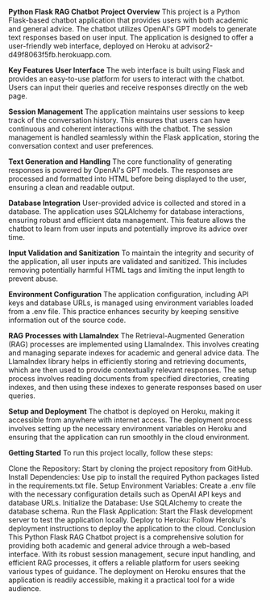 **Python Flask RAG Chatbot**
**Project Overview**
This project is a Python Flask-based chatbot application that provides users with both academic and general advice. The chatbot utilizes OpenAI's GPT models to generate text responses based on user input. The application is designed to offer a user-friendly web interface, deployed on Heroku at advisor2-d49f8063f5fb.herokuapp.com.

**Key Features**
**User Interface**
The web interface is built using Flask and provides an easy-to-use platform for users to interact with the chatbot. Users can input their queries and receive responses directly on the web page.

**Session Management**
The application maintains user sessions to keep track of the conversation history. This ensures that users can have continuous and coherent interactions with the chatbot. The session management is handled seamlessly within the Flask application, storing the conversation context and user preferences.

**Text Generation and Handling**
The core functionality of generating responses is powered by OpenAI's GPT models. The responses are processed and formatted into HTML before being displayed to the user, ensuring a clean and readable output.

**Database Integration**
User-provided advice is collected and stored in a database. The application uses SQLAlchemy for database interactions, ensuring robust and efficient data management. This feature allows the chatbot to learn from user inputs and potentially improve its advice over time.

**Input Validation and Sanitization**
To maintain the integrity and security of the application, all user inputs are validated and sanitized. This includes removing potentially harmful HTML tags and limiting the input length to prevent abuse.

**Environment Configuration**
The application configuration, including API keys and database URLs, is managed using environment variables loaded from a .env file. This practice enhances security by keeping sensitive information out of the source code.

**RAG Processes with LlamaIndex**
The Retrieval-Augmented Generation (RAG) processes are implemented using LlamaIndex. This involves creating and managing separate indexes for academic and general advice data. The LlamaIndex library helps in efficiently storing and retrieving documents, which are then used to provide contextually relevant responses. The setup process involves reading documents from specified directories, creating indexes, and then using these indexes to generate responses based on user queries.

**Setup and Deployment**
The chatbot is deployed on Heroku, making it accessible from anywhere with internet access. The deployment process involves setting up the necessary environment variables on Heroku and ensuring that the application can run smoothly in the cloud environment.

**Getting Started**
To run this project locally, follow these steps:

Clone the Repository: Start by cloning the project repository from GitHub.
Install Dependencies: Use pip to install the required Python packages listed in the requirements.txt file.
Setup Environment Variables: Create a .env file with the necessary configuration details such as OpenAI API keys and database URLs.
Initialize the Database: Use SQLAlchemy to create the database schema.
Run the Flask Application: Start the Flask development server to test the application locally.
Deploy to Heroku: Follow Heroku's deployment instructions to deploy the application to the cloud.
Conclusion
This Python Flask RAG Chatbot project is a comprehensive solution for providing both academic and general advice through a web-based interface. With its robust session management, secure input handling, and efficient RAG processes, it offers a reliable platform for users seeking various types of guidance. The deployment on Heroku ensures that the application is readily accessible, making it a practical tool for a wide audience.